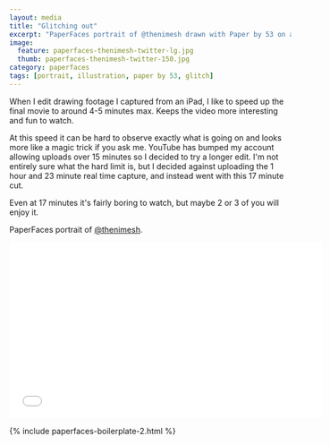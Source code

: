 ```yaml
---
layout: media
title: "Glitching out"
excerpt: "PaperFaces portrait of @thenimesh drawn with Paper by 53 on an iPad."
image: 
  feature: paperfaces-thenimesh-twitter-lg.jpg
  thumb: paperfaces-thenimesh-twitter-150.jpg
category: paperfaces
tags: [portrait, illustration, paper by 53, glitch]
---
```


When I edit drawing footage I captured from an iPad, I like to speed up the final movie to around 4-5 minutes max. Keeps the video more interesting and fun to watch.

At this speed it can be hard to observe exactly what is going on and looks more like a magic trick if you ask me. YouTube has bumped my account allowing uploads over 15 minutes so I decided to try a longer edit. I'm not entirely sure what the hard limit is, but I decided against uploading the 1 hour and 23 minute real time capture, and instead went with this 17 minute cut.

Even at 17 minutes it's fairly boring to watch, but maybe 2 or 3 of you will enjoy it.

PaperFaces portrait of [@thenimesh](http://twitter.com/thenimesh).

<iframe width="560" height="315" src="//www.youtube.com/embed/s4WEGH5r-1c" frameborder="0"> </iframe>

{% include paperfaces-boilerplate-2.html %}